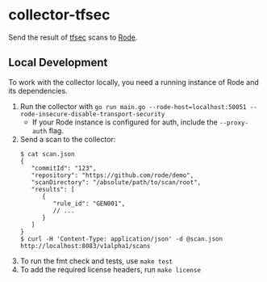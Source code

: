 # collector-tfsec

Send the result of [tfsec](https://tfsec.dev/) scans to [Rode](https://github.com/rode/rode). 

## Local Development

To work with the collector locally, you need a running instance of Rode and its dependencies.

1. Run the collector with `go run main.go --rode-host=localhost:50051 --rode-insecure-disable-transport-security`
    - If your Rode instance is configured for auth, include the `--proxy-auth` flag.
1. Send a scan to the collector:
   ```
   $ cat scan.json
   {
      "commitId": "123",
      "repository": "https://github.com/rode/demo",
      "scanDirectory": "/absolute/path/to/scan/root",
      "results": [
         {
            "rule_id": "GEN001",
            // ...
         }
      ]
   }
   $ curl -H 'Content-Type: application/json' -d @scan.json http://localhost:8083/v1alpha1/scans
   
   ```
1. To run the fmt check and tests, use `make test`
1. To add the required license headers, run `make license`
